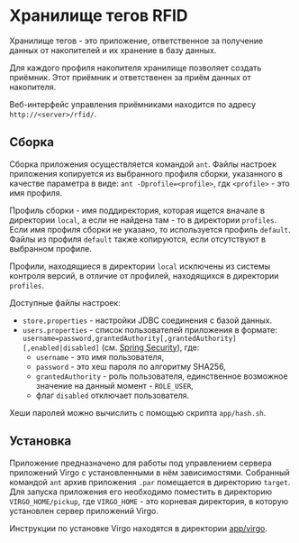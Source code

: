 Хранилище тегов RFID
====================

Хранилище тегов - это приложение, ответственное за получение данных от
накопителей и их хранение в базу данных.

Для каждого профиля накопителя хранилище позволяет создать приёмник. Этот
приёмник и ответственен за приём данных от накопителя.

Веб-интерфейс управления приёмниками находится по адресу
`http://<server>/rfid/`.


Сборка
------

Сборка приложения осуществляется командой `ant`. Файлы настроек приложения
копируется из выбранного профиля сборки, указанного в качестве параметра в виде:
`ant -Dprofile=<profile>`, гдк `<profile>` - это имя профиля.

Профиль сборки - имя поддиректория, которая ищется вначале в директории `local`,
а если не найдена там - то в директории `profiles`. Если имя профиля сборки не
указано, то используется профиль `default`. Файлы из профиля `default` также
копируются, если отсутствуют в выбранном профиле.

Профили, находящиеся в директории `local` исключены из системы контроля версий,
в отличие от профилей, находящихся в директории `profiles`.

Доступные файлы настроек:

- `store.properties` - настройки JDBC соединения с базой данных.
- `users.properties` - список пользователей приложения в формате:
  `username=password,grantedAuthority[,grantedAuthority][,enabled|disabled]`
  (см. [Spring Security][user-service]), где:
    - `username` - это имя пользователя,
    - `password` - это хеш пароля по алгоритму SHA256,
    - `grantedAuthority` - роль пользователя, единственное возможное значение на
      данный момент - `ROLE_USER`,
    - флаг `disabled` отключает пользователя.

Хеши паролей можно вычислить с помощью скрипта `app/hash.sh`.


[user-service]: http://docs.spring.io/spring-security/site/docs/3.1.4.RELEASE/reference/appendix-namespace.html#nsa-user-service-attributes


Установка
---------

Приложение предназначено для работы под управлением сервера приложений Virgo
с установленными в нём зависимостями. Собранный командой `ant` архив приложения
`.par` помещается в директорию `target`. Для запуска приложения его необходимо
поместить в директорию `VIRGO_HOME/pickup`, где `VIRGO_HOME` - это корневая
директория, в которую установлен сервер приложений Virgo.

Инструкции по установке Virgo находятся в директории
[app/virgo](../virgo/README.md).
